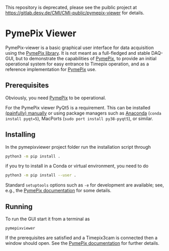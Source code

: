 This repository is deprecated, please see the puiblic project at https://gitlab.desy.de/CMI/CMI-public/pymepix-viewer for details.

# PymePix Viewer

PymePix-viewer is a basic graphical user interface for data acquisition using the [PymePix
library](https://github.com/CFEL-CMI/pymepix). It is not meant as a full-fledged and stable DAQ-GUI,
but to demonstrate the capabilities of [PymePix](https://github.com/CFEL-CMI/pymepix), to provide an
initial operational system for easy entrance to Timepix operation, and as a reference implementation
for [PymePix](https://github.com/CFEL-CMI/pymepix) use.


## Prerequisites

Obviously, you need [PymePix](https://github.com/CFEL-CMI/pymepix) to be operational.

For the PymePix viewer PyQt5 is a requirement. This can be installed [(painfully)
manually](https://www.metachris.com/2016/03/how-to-install-qt56-pyqt5-virtualenv-python3) or using
package managers such as [Anaconda](https://www.anaconda.com) (`conda install pyqt=5`), MacPorts
(`sudo port install py38-pyqt5`), or similar.


## Installing

In the pymepixviewer project folder run the installation script through
```bash
python3 -m pip install .
```
if you try to install in a Conda or virtual environment, you need to do
```bash
python3 -m pip install --user .
```

Standard `setuptools` options such as `-e` for development are available; see, e.g., the
[PymePix documentation](https://pymepix.readthedocs.io) for some details.


## Running

To run the GUI start it from a terminal as
```
pymepixviewer
```

If the prerequisites are satisfied and a Timepix3cam is connected then a window should open. See the
[PymePix documentation](https://pymepix.readthedocs.io) for further details.




<!-- Put Emacs local variables into HTML comment
Local Variables:
coding: utf-8
fill-column: 100
End:
-->
